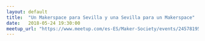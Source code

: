```yaml
---
layout: default
title:  "Un Makerspace para Sevilla y una Sevilla para un Makerspace"
date:   2018-05-24 19:30:00
meetup_url: "https://www.meetup.com/es-ES/Maker-Society/events/245781952/"
---
```

